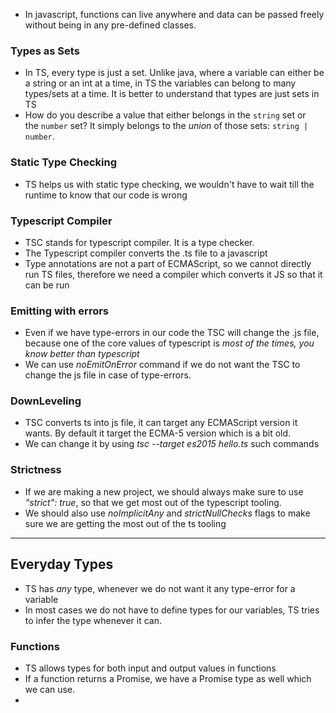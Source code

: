 
- In javascript, functions can live anywhere and data can be passed freely without being in any pre-defined classes.

### Types as Sets
- In TS, every type is just a set. Unlike java, where a variable can either be a string or an int at a time, in TS the variables can belong to many types/sets at a time. It is better to understand that types are just sets in TS
- How do you describe a value that either belongs in the `string` set or the `number` set? It simply belongs to the _union_ of those sets: `string | number`.

### Static Type Checking
- TS helps us with static type checking, we wouldn't have to wait till the runtime to know that our code is wrong

### Typescript Compiler
- TSC stands for typescript compiler. It is a type checker.
- The Typescript compiler converts the .ts file to a javascript
- Type annotations are not a part of ECMAScript, so we cannot directly run TS files, therefore we need a compiler which converts it JS so that it can be run

### Emitting with errors
- Even if we have type-errors in our code the TSC will change the .js file, because one of the core values of typescript is *most of the times, you know better than typescript*
- We can use *noEmitOnError* command if we do not want the TSC to change the js file in case of type-errors.

### DownLeveling
- TSC converts ts into js file, it can target any ECMAScript version it wants. By default it target the ECMA-5 version which is a bit old. 
- We can change it by using *tsc --target es2015 hello.ts* such commands

### Strictness
- If we are making a new project, we should always make sure to use *"strict": true*, so that we get most out of the typescript tooling.
- We should also use *noImplicitAny* and *strictNullChecks* flags to make sure we are getting the most out of the ts tooling

____________________________________________________

## Everyday Types

- TS has *any* type, whenever we do not want it any type-error for a variable 
- In most cases we do not have to define types for our variables, TS tries to infer the type whenever it can.

### Functions
- TS allows types for both input and output values in functions
- If a function returns a Promise, we have a Promise type as well which we can use.
- 


